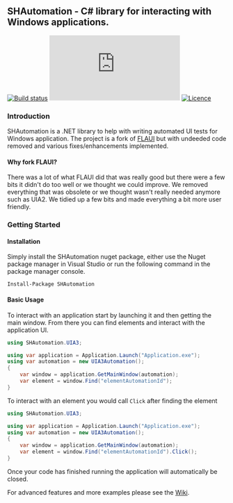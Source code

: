 

## SHAutomation - C# library for interacting with Windows applications.

[![Build status](https://dev.azure.com/Streets-Heaver/Automation/_apis/build/status/SHAutomation%20GitHub)](https://dev.azure.com/Streets-Heaver/Automation/_build/latest?definitionId=219)
[![NuGet SHAutomation](http://flauschig.ch/nubadge.php?id=SHAutomation)](https://www.nuget.org/packages/SHAutomation)
[![Licence](http://img.shields.io/badge/license-MIT--2-blue.svg?style=flat)](https://github.com/Streets-Heaver/SHAutomation/blob/main/LICENSE.txt)

### Introduction
SHAutomation is a .NET library to help with writing automated UI tests for Windows application. The project is a fork of [FLAUI](https://github.com/FLAUI) but with undeeded code removed and various fixes/enhancements implemented.
#### Why fork FLAUI?
There was a lot of what FLAUI did that was really good but there were a few bits it didn't do too well or we thought we could improve. We removed everything that was obsolete or we thought wasn't really needed anymore such as UIA2. We tidied up a few bits and made everything a bit more user friendly.


### Getting Started
#### Installation
Simply install the SHAutomation nuget package, either use the Nuget package manager in Visual Studio or run the following command in the package manager console.
```
Install-Package SHAutomation 
```

#### Basic Usage
To interact with an application start by launching it and then getting the main window. From there you can find elements and interact with the application UI.
```csharp
using SHAutomation.UIA3;

using var application = Application.Launch("Application.exe");
using var automation = new UIA3Automation();
{
    var window = application.GetMainWindow(automation);
    var element = window.Find("elementAutomationId");
}
```

To interact with an element you would call ```Click``` after finding the element
```csharp
using SHAutomation.UIA3;

using var application = Application.Launch("Application.exe");
using var automation = new UIA3Automation();
{
    var window = application.GetMainWindow(automation);
    var element = window.Find("elementAutomationId").Click();
}
```

Once your code has finished running the application will automatically be closed. 

For advanced features and more examples please see the [Wiki](https://github.com/Streets-Heaver/SHAutomation/wiki).
